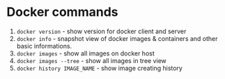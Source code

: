 # Docker commands

1. `docker version` - show version for docker client and server
2. `docker info` - snapshot view of docker images & containers and other basic informations.
3. `docker images` - show all images on docker host
4. `docker images --tree` - show all images in tree view
5. `docker history IMAGE_NAME` - show image creating history

